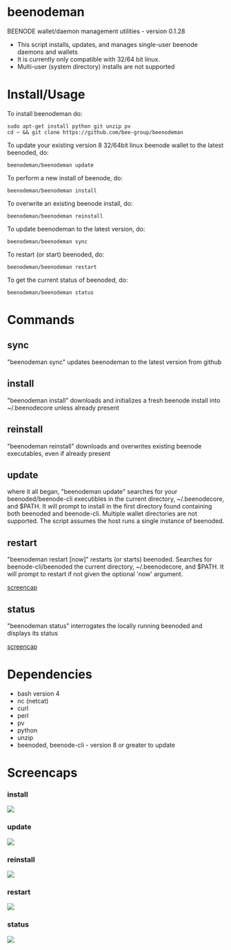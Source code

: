 # beenodeman

BEENODE wallet/daemon management utilities - version 0.1.28

* This script installs, updates, and manages single-user beenode daemons and wallets
* It is currently only compatible with 32/64 bit linux.
* Multi-user (system directory) installs are not supported

# Install/Usage

To install beenodeman do:

    sudo apt-get install python git unzip pv
    cd ~ && git clone https://github.com/bee-group/beenodeman

To update your existing version 8 32/64bit linux beenode wallet to the latest
beenoded, do:

    beenodeman/beenodeman update

To perform a new install of beenode, do:

    beenodeman/beenodeman install

To overwrite an existing beenode install, do:

    beenodeman/beenodeman reinstall

To update beenodeman to the latest version, do:

    beenodeman/beenodeman sync

To restart (or start) beenoded, do:

    beenodeman/beenodeman restart

To get the current status of beenoded, do:

    beenodeman/beenodeman status


# Commands

## sync

"beenodeman sync" updates beenodeman to the latest version from github

## install

"beenodeman install" downloads and initializes a fresh beenode install into ~/.beenodecore
unless already present

## reinstall

"beenodeman reinstall" downloads and overwrites existing beenode executables, even if
already present

## update

where it all began, "beenodeman update" searches for your beenoded/beenode-cli
executibles in the current directory, ~/.beenodecore, and $PATH.  It will prompt
to install in the first directory found containing both beenoded and beenode-cli.
Multiple wallet directories are not supported. The script assumes the host runs
a single instance of beenoded.

## restart

"beenodeman restart [now]" restarts (or starts) beenoded. Searches for beenode-cli/beenoded
the current directory, ~/.beenodecore, and $PATH. It will prompt to restart if not
given the optional 'now' argument.

<a href="#restart-1">screencap</a>

## status

"beenodeman status" interrogates the locally running beenoded and displays its status

<a href="#status-1">screencap</a>

# Dependencies

* bash version 4
* nc (netcat)
* curl
* perl
* pv
* python
* unzip
* beenoded, beenode-cli - version 8 or greater to update

# Screencaps

### install

<img src="https://raw.githubusercontent.com/bee-group/beenodeman/update/screencaps/beenodeman_0.1-install.png">

### update

<img src="https://raw.githubusercontent.com/bee-group/beenodeman/update/screencaps/beenodeman_0.1-update.png">

### reinstall

<img src="https://raw.githubusercontent.com/bee-group/beenodeman/update/screencaps/beenodeman_0.1-reinstall.png">

### restart

<img src="https://raw.githubusercontent.com/bee-group/beenodeman/update/screencaps/beenodeman_0.1-restart.png">

### status

<img src="https://raw.githubusercontent.com/bee-group/beenodeman/update/screencaps/beenodeman_0.1-status.png">
